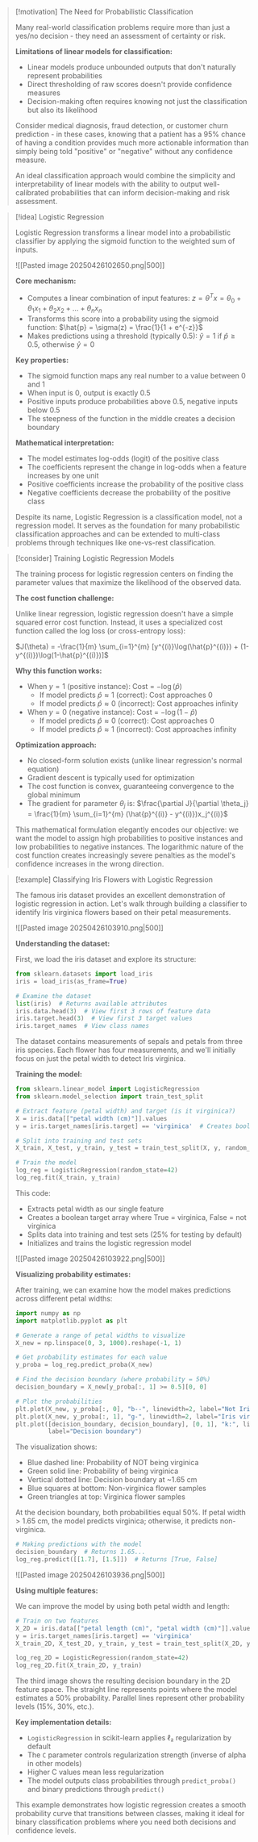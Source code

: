 > [!motivation] The Need for Probabilistic Classification
> 
> Many real-world classification problems require more than just a yes/no decision - they need an assessment of certainty or risk.
> 
> **Limitations of linear models for classification:**
> 
> - Linear models produce unbounded outputs that don't naturally represent probabilities
> - Direct thresholding of raw scores doesn't provide confidence measures
> - Decision-making often requires knowing not just the classification but also its likelihood
> 
> Consider medical diagnosis, fraud detection, or customer churn prediction - in these cases, knowing that a patient has a 95% chance of having a condition provides much more actionable information than simply being told "positive" or "negative" without any confidence measure.
> 
> An ideal classification approach would combine the simplicity and interpretability of linear models with the ability to output well-calibrated probabilities that can inform decision-making and risk assessment.

> [!idea] Logistic Regression
> 
> Logistic Regression transforms a linear model into a probabilistic classifier by applying the sigmoid function to the weighted sum of inputs.
> 
> ![[Pasted image 20250426102650.png|500]]
> 
> **Core mechanism:**
> 
> - Computes a linear combination of input features: $z = \theta^T x = \theta_0 + \theta_1 x_1 + \theta_2 x_2 + ... + \theta_n x_n$
> - Transforms this score into a probability using the sigmoid function: $\hat{p} = \sigma(z) = \frac{1}{1 + e^{-z}}$
> - Makes predictions using a threshold (typically 0.5): $\hat{y} = 1$ if $\hat{p} \geq 0.5$, otherwise $\hat{y} = 0$
> 
> **Key properties:**
> 
> - The sigmoid function maps any real number to a value between 0 and 1
> - When input is 0, output is exactly 0.5
> - Positive inputs produce probabilities above 0.5, negative inputs below 0.5
> - The steepness of the function in the middle creates a decision boundary
> 
> **Mathematical interpretation:**
> 
> - The model estimates log-odds (logit) of the positive class
> - The coefficients represent the change in log-odds when a feature increases by one unit
> - Positive coefficients increase the probability of the positive class
> - Negative coefficients decrease the probability of the positive class
> 
> Despite its name, Logistic Regression is a classification model, not a regression model. It serves as the foundation for many probabilistic classification approaches and can be extended to multi-class problems through techniques like one-vs-rest classification.

> [!consider] Training Logistic Regression Models
> 
> The training process for logistic regression centers on finding the parameter values that maximize the likelihood of the observed data.
> 
> **The cost function challenge:**
> 
> Unlike linear regression, logistic regression doesn't have a simple squared error cost function. Instead, it uses a specialized cost function called the log loss (or cross-entropy loss):
> 
> $J(\theta) = -\frac{1}{m} \sum_{i=1}^{m} [y^{(i)}\log(\hat{p}^{(i)}) + (1-y^{(i)})\log(1-\hat{p}^{(i)})]$
> 
> **Why this function works:**
> 
> - When $y = 1$ (positive instance): Cost = $-\log(\hat{p})$
>     - If model predicts $\hat{p} \approx 1$ (correct): Cost approaches 0
>     - If model predicts $\hat{p} \approx 0$ (incorrect): Cost approaches infinity
> - When $y = 0$ (negative instance): Cost = $-\log(1-\hat{p})$
>     - If model predicts $\hat{p} \approx 0$ (correct): Cost approaches 0
>     - If model predicts $\hat{p} \approx 1$ (incorrect): Cost approaches infinity
> 
> **Optimization approach:**
> 
> - No closed-form solution exists (unlike linear regression's normal equation)
> - Gradient descent is typically used for optimization
> - The cost function is convex, guaranteeing convergence to the global minimum
> - The gradient for parameter $\theta_j$ is: $\frac{\partial J}{\partial \theta_j} = \frac{1}{m} \sum_{i=1}^{m} (\hat{p}^{(i)} - y^{(i)})x_j^{(i)}$
> 
> This mathematical formulation elegantly encodes our objective: we want the model to assign high probabilities to positive instances and low probabilities to negative instances. The logarithmic nature of the cost function creates increasingly severe penalties as the model's confidence increases in the wrong direction.

> [!example] Classifying Iris Flowers with Logistic Regression
> 
> The famous iris dataset provides an excellent demonstration of logistic regression in action. Let's walk through building a classifier to identify Iris virginica flowers based on their petal measurements.
> 
> ![[Pasted image 20250426103910.png|500]]
> 
> **Understanding the dataset:**
> 
> First, we load the iris dataset and explore its structure:
> 
> ```python
> from sklearn.datasets import load_iris
> iris = load_iris(as_frame=True)
> 
> # Examine the dataset
> list(iris)  # Returns available attributes
> iris.data.head(3)  # View first 3 rows of feature data
> iris.target.head(3)  # View first 3 target values
> iris.target_names  # View class names
> ```
> 
> The dataset contains measurements of sepals and petals from three iris species. Each flower has four measurements, and we'll initially focus on just the petal width to detect Iris virginica.
> 
> **Training the model:**
> 
> ```python
> from sklearn.linear_model import LogisticRegression
> from sklearn.model_selection import train_test_split
> 
> # Extract feature (petal width) and target (is it virginica?)
> X = iris.data[["petal width (cm)"]].values
> y = iris.target_names[iris.target] == 'virginica'  # Creates boolean array
> 
> # Split into training and test sets
> X_train, X_test, y_train, y_test = train_test_split(X, y, random_state=42)
> 
> # Train the model
> log_reg = LogisticRegression(random_state=42)
> log_reg.fit(X_train, y_train)
> ```
> 
> This code:
> 
> - Extracts petal width as our single feature
> - Creates a boolean target array where True = virginica, False = not virginica
> - Splits data into training and test sets (25% for testing by default)
> - Initializes and trains the logistic regression model
> 
> ![[Pasted image 20250426103922.png|500]]
> 
> **Visualizing probability estimates:**
> 
> After training, we can examine how the model makes predictions across different petal widths:
> 
> ```python
> import numpy as np
> import matplotlib.pyplot as plt
> 
> # Generate a range of petal widths to visualize
> X_new = np.linspace(0, 3, 1000).reshape(-1, 1)
> 
> # Get probability estimates for each value
> y_proba = log_reg.predict_proba(X_new)
> 
> # Find the decision boundary (where probability = 50%)
> decision_boundary = X_new[y_proba[:, 1] >= 0.5][0, 0]
> 
> # Plot the probabilities
> plt.plot(X_new, y_proba[:, 0], "b--", linewidth=2, label="Not Iris virginica proba")
> plt.plot(X_new, y_proba[:, 1], "g-", linewidth=2, label="Iris virginica proba")
> plt.plot([decision_boundary, decision_boundary], [0, 1], "k:", linewidth=2, 
>          label="Decision boundary")
> ```
> 
> The visualization shows:
> 
> - Blue dashed line: Probability of NOT being virginica
> - Green solid line: Probability of being virginica
> - Vertical dotted line: Decision boundary at ~1.65 cm
> - Blue squares at bottom: Non-virginica flower samples
> - Green triangles at top: Virginica flower samples
> 
> At the decision boundary, both probabilities equal 50%. If petal width > 1.65 cm, the model predicts virginica; otherwise, it predicts non-virginica.
> 
> ```python
> # Making predictions with the model
> decision_boundary  # Returns 1.65...
> log_reg.predict([[1.7], [1.5]])  # Returns [True, False]
> ```
> 
> ![[Pasted image 20250426103936.png|500]]
> 
> **Using multiple features:**
> 
> We can improve the model by using both petal width and length:
> 
> ```python
> # Train on two features
> X_2D = iris.data[["petal length (cm)", "petal width (cm)"]].values
> y = iris.target_names[iris.target] == 'virginica'
> X_train_2D, X_test_2D, y_train, y_test = train_test_split(X_2D, y, random_state=42)
> 
> log_reg_2D = LogisticRegression(random_state=42)
> log_reg_2D.fit(X_train_2D, y_train)
> ```
> 
> The third image shows the resulting decision boundary in the 2D feature space. The straight line represents points where the model estimates a 50% probability. Parallel lines represent other probability levels (15%, 30%, etc.).
> 
> **Key implementation details:**
> 
> - `LogisticRegression` in scikit-learn applies ℓ₂ regularization by default
> - The `C` parameter controls regularization strength (inverse of alpha in other models)
> - Higher C values mean less regularization
> - The model outputs class probabilities through `predict_proba()` and binary predictions through `predict()`
> 
> This example demonstrates how logistic regression creates a smooth probability curve that transitions between classes, making it ideal for binary classification problems where you need both decisions and confidence levels.